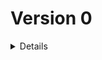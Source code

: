 # Version 0

<details>

### 0.1.0 `17 février 2024`

-   Copy of starter Vite/React to reset the project

### 0.2.0 `17 février 2024`

-   Add changelog to keep trace of all futur changes
-   Change index.HTML title
-   Update dependencies
-   Update name and repo link in package.json
-   Change favicon to right one
-   Re arrange IndexImporter
-   Delete all starter content
-   Change Font-Family of project from Poppins to Inknut Antiqua
-   Add alias to the project

### 0.2.1 `17 février 2024`

-   Add react-router-dom to the project
-   Add 'specials' to the alias
-   Create Component 'AppRouter' in special, wich contain React Router in futur
-   Transform export default to named export
-   Add slice and add it to redux

### 0.2.2 `17 février 2024`

-   Create 5 components that will be the main one of the app
-   Create routes in React Router component

### 0.2.3 `17 février 2024`

-   Add some colors variables
-   Create two dev component to help in futur
-   Create base of App component with background image

### 0.2.4 `17 février 2024`

-   Create basic navigation around five main pages
-   Add homeIcon to allow to return to HomePage in other page

### 0.2.5 `17 février 2024`

-   Create Checkbox component to handle all boolean input in the futur
-   Add WakeorSleepScreen option to DevOption and show info in devInfo

### 0.2.6 `18 février 2024`

-   Add Steps.json data file, to got all step wich will append during game
-   Add GameStep component, to handle the sequence of step

### 0.2.7 `18 février 2024`

-   Add a dedicated component to the next step button
-   Add a dedicated utilitie file to handle the logic in searching the next valid step
-   Move ShowSleepOrAwakeScreen in GameData object in slice
-   Add some new variable in this object
-   Add them to dev info component, arrange style to more readability
-   Add types .d.ts files to handle GameData and Steps types

### 0.2.8 `18 février 2024`

-   Find a good way to return the right index in stepFinder. Add condition will be easy in futur
-   Apply Prettier and Eslint in all files

### 0.2.9 `18 février 2024`

-   Change in wakeScreen conditional function in stepFinder, response become return
-   Add Select input in DevOptions to handle change of app screen size
-   This params handle classname attribution

### 0.2.10 `28 février 2024`

-   Add content to HomePage, and to have image, add ImageImporter file
-   Update dependencies

### 0.2.11 `1er mars 2024`

-   Update dependencies
-   Add new component AppButton to handle all current and futur button of the app, wich will be uniform
-   Add title to Dev Box
-   Replace 'Option' button to access option menu by gearIcon, new SVG component
-   Move AppRouter outside of its folder, because it doesn't have SCSS file
-   Change route of /game to /game/* to handle all Game Routes associeted in another router, GameRouter
-   Thus, AppRouter, on the route /game/* call GameRouter wich handle rest of routes and deletion of GamePage component
-   Add the first element of Game Configuration, with the Player Number Selector, with Range input

### 0.2.12 `2 mars 2024`

-   Add image of the game roles, they are the same like board game cards
-   Change Slider component's name to PlayerNumber
-   Add roles.json file, wich describe the basic data of each role
-   Move HomeIcon and OptionsGear outside of their folder beaucse they don't have scss file
-   Create file for futur BackIcon svg component
-   Transfer of the top of CreateCompo file to a dedicated component, wich handle title and link to go back
-   Starting of the creation of parts wich handle the composition of game's roles

### 0.2.13 `2 mars 2024`

-   Add a minus and plus icon as SVGs components
-   Remove the border-radius of the app and increase padding of it
-   Little change on DevParts, add a new font to contrast with the app
-   Add a new font for number, because those of Inknut Antiqua are not aligned
-   Add 'composition' object in slice to handle futur entry of the game composition
-   Add types to handle it
-   Create new component for the selection of role in composition
-   Create div for each role, no logic implemented, so nothing work for now
-   Given that 'role' from roles.json is passed as props, creation of a type file

### 0.2.14 `2 mars 2024`

-   Add new Types for the new Array in slice : Composition, different array from PlayerData
-   Playerdata will be used for game, while Composition will be used for create the game with role selection
-   Default app size (dev variable) is now on 480px
-   Add all the logic to change the composition, changing quantity of each role
-   Button that can't be used will be hidden

</details>